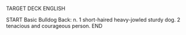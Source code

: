 TARGET DECK
ENGLISH

START
Basic
Bulldog
Back: n. 1 short-haired heavy-jowled sturdy dog. 2 tenacious and courageous person.
END
